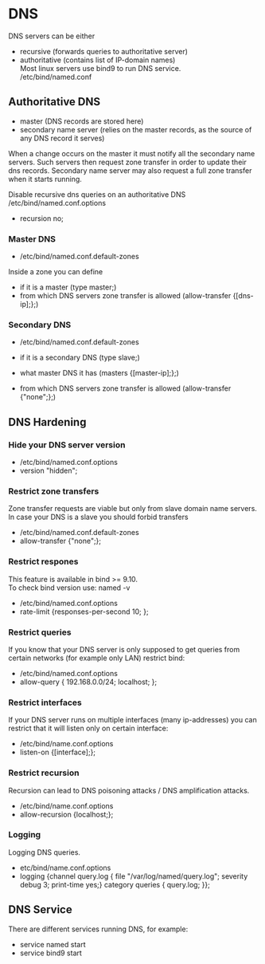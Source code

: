 # DNS
DNS servers can be either
- recursive (forwards queries to authoritative server)
- authoritative (contains list of IP-domain names)  
Most linux servers use bind9 to run DNS service.  
/etc/bind/named.conf

## Authoritative DNS
- master (DNS records are stored here)
- secondary name server (relies on the master records, as the source of any DNS record it serves)  

When a change occurs on the master it must notify all the secondary name servers. Such servers then request zone transfer in order to update their dns records. Secondary name server may also request a full zone transfer when it starts running. 

Disable recursive dns queries on an authoritative DNS  
/etc/bind/named.conf.options
- recursion no;

### Master DNS
- /etc/bind/named.conf.default-zones  

Inside a zone you can define
- if it is a master (type master;)
- from which DNS servers zone transfer is allowed (allow-transfer {[dns-ip];};)

### Secondary DNS
- /etc/bind/named.conf.default-zones

- if it is a secondary DNS (type slave;)
- what master DNS it has (masters {[master-ip];};)
- from which DNS servers zone transfer is allowed (allow-transfer {"none";};)


## DNS Hardening

### Hide your DNS server version
- /etc/bind/named.conf.options
- version "hidden";
  
### Restrict zone transfers
Zone transfer requests are viable but only from slave domain name servers. In case your DNS is a slave you should forbid transfers
- /etc/bind/named.conf.default-zones
- allow-transfer {"none";};

### Restrict respones
This feature is available in bind >= 9.10.  
To check bind version use: named -v
- /etc/bind/named.conf.options
- rate-limit {responses-per-second 10; };

### Restrict queries
If you know that your DNS server is only supposed to get queries from certain networks (for example only LAN) restrict bind:
- /etc/bind/named.conf.options
- allow-query { 192.168.0.0/24; localhost; };

### Restrict interfaces
If your DNS server runs on multiple interfaces (many ip-addresses) you can restrict that it will listen only on certain interface:
- /etc/bind/name.conf.options
- listen-on {[interface];};

### Restrict recursion
Recursion can lead to DNS poisoning attacks / DNS amplification attacks.
- /etc/bind/name.conf.options
- allow-recursion {localhost;};

### Logging
Logging DNS queries.
- etc/bind/name.conf.options
- logging {channel query.log  { file "/var/log/named/query.log"; severity debug 3; print-time yes;} category queries { query.log; }};

## DNS Service
There are different services running DNS, for example:
- service named start
- service bind9 start

